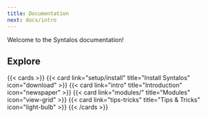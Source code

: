 ```yaml
---
title: Documentation
next: docs/intro
---
```


Welcome to the Syntalos documentation!

## Explore

{{< cards >}}
  {{< card link="setup/install" title="Install Syntalos" icon="download" >}}
  {{< card link="intro" title="Introduction" icon="newspaper" >}}
  {{< card link="modules/" title="Modules" icon="view-grid" >}}
  {{< card link="tips-tricks" title="Tips & Tricks" icon="light-bulb" >}}
{{< /cards >}}
